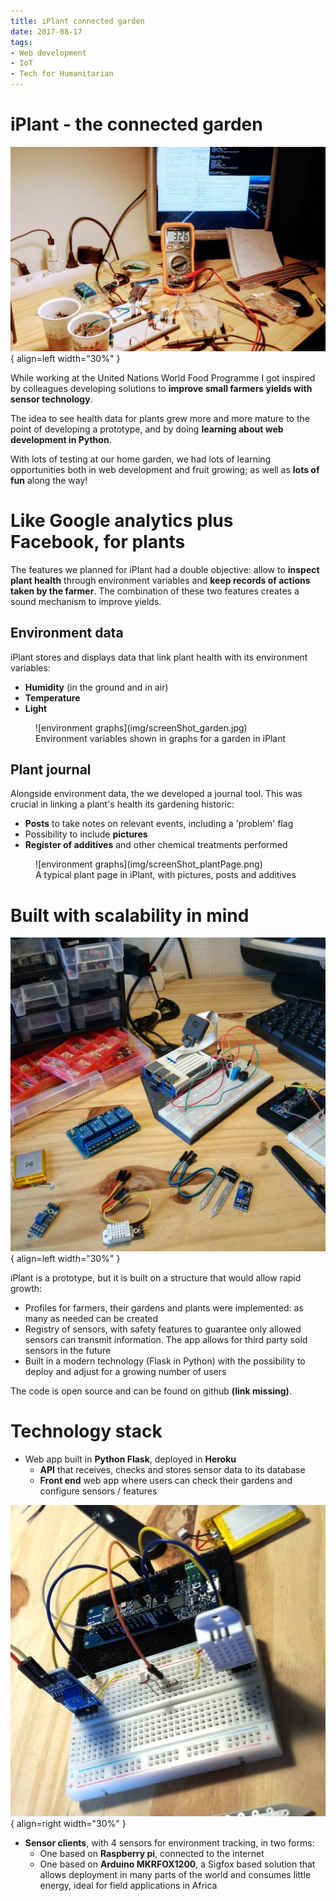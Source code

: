 ```yaml
---
title: iPlant connected garden
date: 2017-08-17
tags:
- Web development
- IoT
- Tech for Humanitarian
---
```

# iPlant - the connected garden

![iPlant](img/iPlant-desk.jpg){ align=left width="30%" }

While working at the United Nations World Food Programme I got inspired by colleagues developing solutions to **improve small farmers yields with sensor technology**.

The idea to see health data for plants grew more and more mature to the point of developing a prototype, and by doing **learning about web development in Python**.

With lots of testing at our home garden, we had lots of learning opportunities both in web development and fruit growing; as well as **lots of fun** along the way!

# Like Google analytics plus Facebook, for plants

The features we planned for iPlant had a double objective: allow to **inspect plant health** through environment variables and **keep records of actions taken by the farmer**. The combination of these two features creates a sound mechanism to improve yields.

## Environment data

iPlant stores and displays data that link plant health with its environment variables:

* **Humidity** (in the ground and in air)
* **Temperature**
* **Light**

<figure markdown>
  ![environment graphs](img/screenShot_garden.jpg)
  <figcaption>Environment variables shown in graphs for a garden in iPlant</figcaption>
</figure>

## Plant journal

Alongside environment data, the we developed a journal tool. This was crucial in linking a plant's health its gardening historic:

* **Posts** to take notes on relevant events, including a 'problem' flag
* Possibility to include **pictures**
* **Register of additives** and other chemical treatments performed

<figure markdown>
  ![environment graphs](img/screenShot_plantPage.png)
  <figcaption>A typical plant page in iPlant, with pictures, posts and additives</figcaption>
</figure>

# Built with scalability in mind

![iPlant](img/iPlant-electronics.jpg){ align=left width="30%" }

iPlant is a prototype, but it is built on a structure that would allow rapid growth:

* Profiles for farmers, their gardens and plants were implemented: as many as needed can be created
* Registry of sensors, with safety features to guarantee only allowed sensors can transmit information. The app allows for third party sold sensors in the future
* Built in a modern technology (Flask in Python) with the possibility to deploy and adjust for a growing number of users

The code is open source and can be found on github **(link missing)**.

# Technology stack

* Web app built in **Python Flask**, deployed in **Heroku**
	* **API** that receives, checks and stores sensor data to its database
	* **Front end** web app where users can check their gardens and configure sensors / features
	
![iPlant](img/iplant_ardufox.jpg){ align=right width="30%" }	

* **Sensor clients**, with 4 sensors for environment tracking, in two forms:
	* One based on **Raspberry pi**, connected to the internet
	* One based on **Arduino MKRFOX1200**, a Sigfox based solution that allows deployment in many parts of the world and consumes little energy, ideal for field applications in Africa